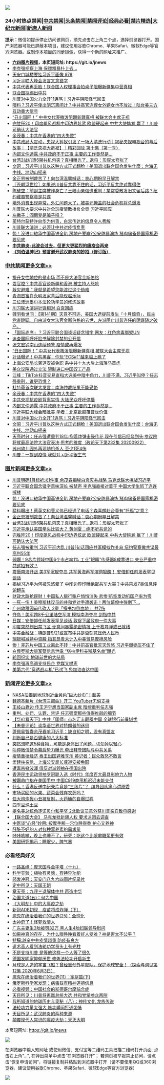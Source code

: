 ![](https://raw.githubusercontent.com/fqnews/bnews/master/64photo/fqnews-qr.jpg)

<div id="tt">
<h3>24小时热点禁闻|<a href="#%E4%B8%AD%E5%85%B1%E7%A6%81%E9%97%BB%E6%9B%B4%E5%A4%9A%E6%96%87%E7%AB%A0">中共禁闻</a>|<a href="#%E5%9B%BE%E7%89%87%E6%96%B0%E9%97%BB%E6%9B%B4%E5%A4%9A%E6%96%87%E7%AB%A0">头条禁闻</a>|<a href="#%E6%96%B0%E9%97%BB%E8%AF%84%E8%AE%BA%E6%9B%B4%E5%A4%9A%E6%96%87%E7%AB%A0">禁闻评论|<a href="#%E5%BF%85%E7%9C%8B%E7%BB%8F%E5%85%B8%E5%A5%BD%E6%96%87">经典必看|<a href="/video.md#%E7%A6%81%E7%89%87%E7%B2%BE%E9%80%89">禁片精选</a>|<a href="https://github.com/fqnews/djy/blob/master/gb/nf1351518.md#1">大纪元新闻</a>|<a href="https://github.com/fqnews/ntdtv/blob/master/gb/prog204.md#1">新唐人新闻</a></h3>
<div><b>提示：</b>微信如提示停止访问该网页，须先点击右上角三个点，选择浏览器打开。国产浏览器可能已屏蔽本项目，建议使用谷歌Chrome、苹果Safari、微软Edge等官方浏览器。或<a href="https://github.com/fqnews/bnews/blob/master/%E5%88%B6%E4%BD%9Cgit%E7%A6%81%E9%97%BB%E9%95%9C%E5%83%8F.md">制作本项目的同步镜像</a>，获得一个新的网址来推广。</div>
<ul>
<li><b><a href="http://d1.bdrive.tk/64.mp4" target="_blank">六四图片视频</a>，本页短网址: https://git.io/jnews</b></li>
<li><a href="/cnnews/20200923/1401317.md">李克强视察上海 保镖粗暴扑上去…</a></li>
<li><a href="/bannedvideo/20200922/1401222.md">天安门城楼要挂习近平画像 978</a></li>
<li><a href="/cnnews/20200923/1401356.md">习近平联大峰会发言又念错字</a></li>
<li><a href="/worldnews/20200923/1401314.md">中共代表再丢脸！联合国人权理事会拍桌子阻曝新疆集中营真相</a></li>
<li><a href="/bannedvideo/20200922/1401220.md">联合国拟踢出中共</a></li>
<li><a href="/cbnews/20200923/1401303.md">川普对中国火力全开11连骂！习近平阴阳怪气回击</a></li>
<li><a href="/cnnews/20200922/1401225.md">喂料？习近平使出阴沉离间计？中共高官连侄女外甥女也不放过！陆台美三方互动重大信号</a></li>
<li><a href="/cbnews/20200923/1401581.md">“丑出国际！” 中共女代表撒泼阻曝新疆真相 被联大会主席无视</a></li>
<li><a href="/topimagenews/20200923/1401252.md">完胜歼20！印度飙风战机中印边界炫武 欧盟硬起来 中共大使尴尬 赢了！川普可确认大法官</a></li>
<li><a href="/cbnews/20200923/1401544.md">余茂春：中共在香港的“四大失败”</a></li>
<li><a href="/bannedvideo/20200923/1401443.md">中共政局大震动，央视大裤衩引发了一场大清洗行动｜揭秘央视电视台的幕后故事｜【清洗央视大裤衩】｜精彩回放 第十集（第一季）</a></li>
<li><a href="/cbnews/20200923/1401445.md">内部文件透露 中共政府不干正事 主要的工作竟然是...</a></li>
<li><a href="/topimagenews/20200923/1401565.md">台湾2战机遭6架共机包夹？真相曝光了…退将：形容太夸张了</a></li>
<li><a href="/cbnews/20200923/1401433.md">文昭：习近平川普以这种方式正式翻脸！美国退出联合国会发生什麽；台海无中线、地动山摇来</a></li>
<li><a href="/topimagenews/20200923/1401580.md">金正恩被制裁苦了！向台湾温馨喊话：衷心期盼早日解禁</a></li>
<li><a href="/ssgc/20200923/1401350.md">〖兲朝浮世绘〗如果说川普反共靠不住的话，习近平反共绝对靠得住</a></li>
<li><a href="/bannedvideo/20200923/1401364.md">陈破空：前副主席被炸身亡？王岐山亲信遭重判！某常委散发旧文留后路？纽约藏裔警察竟是共谍</a></li>
<li><a href="/bannedvideo/20200923/1401657.md">境外消费出现异常，外汇问题大了，被美元掩盖的社会危机将总爆发</a></li>
<li><a href="/comments/20200923/1401325.md">川普联大要求中共对全球疫情散播负全责 习近平回应</a></li>
<li><a href="/comments/20200923/1401339.md">左撇子：阎丽梦是骗子吗？</a></li>
<li><a href="/headline/20200923/1401281.md">英特尔获特许向华为供货，白宫传达的信息令人费解</a></li>
<li><a href="/cbnews/20200923/1401275.md">川普联大演讲：必须让中共对疫情负责</a></li>
<li><a href="/topimagenews/20200923/1401751.md">惊！没进口轴承中国高铁全趴 房地产要崩?公安防暴演练 猪肉储备是国家机密要见底</a></li>
<li><b><a href="/comments/20200211/1275071.md" target="_blank">中共肺炎-此波会过去，但更大更猛烈的瘟疫会再来</a></b></li>
<li><b><a href="/comments/20200207/1272816.md" target="_blank">《刘伯温碑记》预言避开武汉肺炎的妙招（修订版）</a></b></li>
</ul>
</div>

<div class="catlist">
<h3><a href="/cbnews/" target="_blank">中共禁闻</a><span><a href="/cbnews/" target="_blank" rel="nofollow">更多文章>></a></span></h3>
<ul>
<li><a href="/cbnews/20200923/1401749.md" target="_blank">提升女性地位的是市场 而不是大法官金斯伯格</a></li>
<li><a href="/cbnews/20200923/1401752.md" target="_blank">耍官腔？中共高官谈新疆和香港 被主持人怒呛</a></li>
<li><a href="/cbnews/20200923/1401700.md" target="_blank">躲灾避难 ” 我就是希望您能渡过这个劫难</a></li>
<li><a href="/cbnews/20200923/1401684.md" target="_blank">青海首富肖永明发家背后隐现赵乐际</a></li>
<li><a href="/cbnews/20200923/1401654.md" target="_blank">三位澳洲墨尔本法轮功学员的修炼故事</a></li>
<li><a href="/cbnews/20200923/1401663.md" target="_blank">川习联大演讲针锋相对 白宫回应</a></li>
<li><a href="/cbnews/20200923/1401660.md" target="_blank">薇羽看世间：【第141期】天意不可违，美国大选提前发生「十月惊奇」，民主党直跳脚。自由派女大法官金斯伯格的去世，左派阻止川普连任的阴谋随之破产。</a></li>
<li><a href="/cbnews/20200923/1401630.md" target="_blank">「国际赤序」？习近平联合国谈话疑念错字 网友：红色病毒绑架UN</a></li>
<li><a href="/cbnews/20200923/1401598.md" target="_blank">追查国际呼吁脸书解除封禁的公开信</a></li>
<li><a href="/cbnews/20200923/1401601.md" target="_blank">张文宏钟南山连续预警 疫情或再爆发</a></li>
<li><a href="/cbnews/20200923/1401581.md" target="_blank">“丑出国际！” 中共女代表撒泼阻曝新疆真相 被联大会主席无视</a></li>
<li><a href="/cbnews/20200923/1401571.md" target="_blank">对话曝光！中共黑客：你玩“ECS#1”越来越上瘾了</a></li>
<li><a href="/cbnews/20200923/1401570.md" target="_blank">上海公安局长龚道安被免职 系中共十九大后上海落马首虎</a></li>
<li><a href="/cbnews/20200923/1401569.md" target="_blank">美众议院通过立法 限制进口中国奴工产品</a></li>
<li><a href="/cbnews/20200923/1401564.md" target="_blank">江峰：TikTok抖音交易直指大选美中暗中角力，川普不满，习近平叫停？任志强重刑，谁更恐惧？</a></li>
<li><a href="/cbnews/20200923/1401545.md" target="_blank">杜特蒂首次联大发言：南海仲裁结果不能妥协</a></li>
<li><a href="/cbnews/20200923/1401544.md" target="_blank">余茂春：中共在香港的“四大失败”</a></li>
<li><a href="/cbnews/20200923/1401502.md" target="_blank">中共央视抗疫剧背离实情 大陆民众呼吁停播</a></li>
<li><a href="/cbnews/20200923/1401445.md" target="_blank">内部文件透露 中共政府不干正事 主要的工作竟然是&#8230;</a></li>
<li><a href="/cbnews/20200923/1401444.md" target="_blank">习近平联大峰会暗批美 学者：北京欲颠覆普世价值</a></li>
<li><a href="/cbnews/20200923/1401303.md" target="_blank">川普对中国火力全开11连骂！习近平阴阳怪气回击</a></li>
<li><a href="/cbnews/20200923/1401433.md" target="_blank">文昭：习近平川普以这种方式正式翻脸！美国退出联合国会发生什麽；台海无中线、地动山摇来</a></li>
<li><a href="/cbnews/20200923/1401388.md" target="_blank">天亮时分：任志强遭重判18年;抱着炸弹击鼓传花,现在引信已经烧到头;参议院将就最高法院大法官表决;思考的维度（政论天下第232集 20200922）</a></li>
<li><a href="/cbnews/20200923/1401375.md" target="_blank">苏州幼儿园外再现随机杀人 至少1死4伤</a></li>
<li><a href="/cbnews/20200923/1401327.md" target="_blank">川普：一提到疫情 我就对习近平很生气</a></li>

</ul>
</div>
<div class="catlist">
<h3><a href="/topimagenews/" target="_blank">图片新闻</a><span><a href="/topimagenews/" target="_blank" rel="nofollow">更多文章>></a></span></h3>
<ul>
<li><a href="/topimagenews/20200923/1401840.md" target="_blank">川普明确1目标祈求1件事 余茂春揭秘白宫灭共战略 马克龙联大挑战习近平</a></li>
<li><a href="/topimagenews/20200923/1401819.md" target="_blank">习近平联合国念错字意味深长 被禁声 李克强直接对着干 中国大学生怒了连连喊楼</a></li>
<li><a href="/topimagenews/20200923/1401751.md" target="_blank">惊！没进口轴承中国高铁全趴 房地产要崩?公安防暴演练 猪肉储备是国家机密要见底</a></li>
<li><a href="/topimagenews/20200923/1401662.md" target="_blank">猛料曝出！蔡英文和菅义伟已经通了电话？森喜朗赴台竟有“托孤”之意？</a></li>
<li><a href="/topimagenews/20200923/1401580.md" target="_blank">金正恩被制裁苦了！向台湾温馨喊话：衷心期盼早日解禁</a></li>
<li><a href="/topimagenews/20200923/1401565.md" target="_blank">台湾2战机遭6架共机包夹？真相曝光了…退将：形容太夸张了</a></li>
<li><a href="/topimagenews/20200923/1401543.md" target="_blank">习近平承认美国拳头比较大？ 黄创夏：绝不听共党的</a></li>
<li><a href="/topimagenews/20200923/1401252.md" target="_blank">完胜歼20！印度飙风战机中印边界炫武 欧盟硬起来 中共大使尴尬 赢了！川普可确认大法官</a></li>
<li><a href="/topimagenews/20200922/1401161.md" target="_blank">任志强被重判 习近平迎内乱 川普1句话回应共军模拟炸关岛 纽约警察做共谍最高判55年</a></li>
<li><a href="/topimagenews/20200922/1401088.md" target="_blank">弱爆！9芯片领域中国6个市占率1% 工业&#8221;眼睛&#8221;传感器8成靠进口 失业严重中共这招有效？</a></li>
<li><a href="/topimagenews/20200921/1400580.md" target="_blank">震慑南海开战 美3军沉舰夺岛 共军黄海再军演网狠酸！ 安倍卸任前发表罕见谈话</a></li>
<li><a href="/topimagenews/20200921/1400557.md" target="_blank">揭秘习近平为何被忽悠晕了 中印边界印曝绝密共军大哭？中共禁发7类信息评论翻车</a></li>
<li><a href="/topimagenews/20200921/1400488.md" target="_blank">财政大跌抢民财！中国私人银行账户悄悄消失 悲惨!航空发动机国产率为零</a></li>
<li><a href="/topimagenews/20200921/1400362.md" target="_blank">一死一伤！美穆斯林议员的共和党对手遭袭击！两位幕僚中弹倒下…</a></li>
<li><a href="/topimagenews/20200921/1400305.md" target="_blank">广州幼稚园前传砍人 2童「揹书包倒血地」 共7伤</a></li>
<li><a href="/topimagenews/20200921/1400260.md" target="_blank">夺岛！美军跨8千公里陆空军演 模拟南海夺岛 剑指中共</a></li>
<li><a href="/topimagenews/20200921/1400225.md" target="_blank">日媒：安倍卸任前发表罕见谈话 敦促下届政府一件大事</a></li>
<li><a href="/topimagenews/20200921/1400202.md" target="_blank">印度突然划出禁飞区 无意间暴露绝密情报 上千枚导弹或已就绪</a></li>
<li><a href="/topimagenews/20200921/1400130.md" target="_blank">中美金融战：特朗普9/21或宣布中共是否刻意压低人民币</a></li>
<li><a href="/topimagenews/20200921/1400129.md" target="_blank">瑞银喊减持中资股 指其昂贵未计入中美贸易摩擦风险</a></li>
<li><a href="/topimagenews/20200920/1400010.md" target="_blank">惨！非芯片中国工业离此不转！中共前高官批天天忽悠 习近平爆锅压不住了</a></li>
<li><a href="/topimagenews/20200920/1399866.md" target="_blank">白俄罗斯大量军警信息泄露 “塔拉伊科夫斯基名单”曝光</a></li>
<li><a href="/comments/20200920/582873.md" target="_blank">轮回纪实:地球前世的大结局</a></li>
<li><a href="/topimagenews/20200920/1399813.md" target="_blank">李克强再高调支持民企 党媒又噤声</a></li>
<li><a href="/topimagenews/20200920/1399728.md" target="_blank">美第六代“穿透战斗机”已试飞 免加油直达中国</a></li>

</ul>
</div>
<div class="catlist">
<h3><a href="/comments/" target="_blank">新闻评论</a><span><a href="/comments/" target="_blank" rel="nofollow">更多文章>></a></span></h3>
<ul>
<li><a href="/comments/20200923/1401850.md" target="_blank">NASA拍摄到地球附近金黄色“巨大纱巾”！超美</a></li>
<li><a href="/comments/20200923/1401822.md" target="_blank">魏德圣新片《台湾三部曲》开工 YouTuber无偿支持</a></li>
<li><a href="/comments/20200923/1401814.md" target="_blank">王岐山靠边 传王沪宁想当国家副主席 暗控重判任志强</a></li>
<li><a href="/comments/20200923/1401813.md" target="_blank">重判、处罚、认罪、禁评 任志强案那些值得推敲的细节</a></li>
<li><a href="/comments/20200923/1401810.md" target="_blank">【华府看天下】中共「国师」点名汇丰颠覆中国 全球银行前景堪忧</a></li>
<li><a href="/comments/20200923/1401787.md" target="_blank">【未普评论】谈华语世界对特朗普的迷思</a></li>
<li><a href="/comments/20200923/1401775.md" target="_blank">蓬佩奥智囊余茂春呛习近平：缺自知之明，没有真盟友</a></li>
<li><a href="/comments/20200923/1401774.md" target="_blank">判断自己是否健康的八大标准</a></li>
<li><a href="/comments/20200923/1401773.md" target="_blank">突然想吃这5种食物，可能是身体出了问题，切勿掉以轻心</a></li>
<li><a href="/comments/20200923/1401730.md" target="_blank">叫停微信禁令幕后势力曝光 牵出拜登团队与中共关系</a></li>
<li><a href="/comments/20200923/1401719.md" target="_blank">疫情重挫经济 泰王出国避难享乐 英记者：民众敢怒不敢言</a></li>
<li><a href="/comments/20200923/1401705.md" target="_blank">孟建柱亲信、上海公安局长龚道安被免职</a></li>
<li><a href="/comments/20200923/1401704.md" target="_blank">遭毒杀掀波澜 俄反对派领袖在德国出院</a></li>
<li><a href="/comments/20200923/1401703.md" target="_blank">香港民主运动领袖罗冠聪入选《时代》年度百大最具影响力人物</a></li>
<li><a href="/comments/20200923/1401692.md" target="_blank">被曝命门掐在美国手中 中国C919商用机迟迟未能交付</a></li>
<li><a href="/comments/20200923/1401691.md" target="_blank">什么！香港反送中纪录片竟是“三级片”？  编导团队痛心讲原委</a></li>
<li><a href="/comments/20200923/1401678.md" target="_blank">市场买回的水果、蔬菜会残存农药吗？</a></li>
<li><a href="/comments/20200923/1401677.md" target="_blank">任大炮炮轰小丑被反制，火药桶的自爆过程</a></li>
<li><a href="/comments/20200923/1401676.md" target="_blank">四季豆炖土豆</a></li>
<li><a href="/comments/20200923/1401653.md" target="_blank">提名美总统角逐诺贝尔和平奖 2北欧议员意外获川普亲自致电感谢</a></li>
<li><a href="/comments/20200923/1401610.md" target="_blank">【联合国大会】 马克龙批新疆人权 要求派团去调查</a></li>
<li><a href="/comments/20200923/1401588.md" target="_blank">中医谈“心经”妙用: 按摩手腕一穴位睡得香 护心又养神</a></li>
<li><a href="/comments/20200923/1401587.md" target="_blank">肝脏不好的人对各种营养素的需求量</a></li>
<li><a href="/comments/20200923/1401586.md" target="_blank">咔咔咳嗽，晚上也睡不了，研究：吃这个比咳嗽糖浆更有效</a></li>
<li><a href="/comments/20200923/1401585.md" target="_blank">美国研究揭示：睡眠少，脾气暴</a></li>

</ul>
</div>

<div class="catlist">
<h3>必看经典好文</h3>
<ul>
<li><a href="/topimagenews/20180327/919935.md" target="_blank">一路圣缘：摩天国与金字塔（十九）</a></li>
<li><a href="/comments/20200605/783205.md" target="_blank">科学实验：植物有灵魂，有特异功能</a></li>
<li><a href="/comments/20200604/783200.md" target="_blank">怒发冲冠：天安门八九六四图片纪录片</a></li>
<li><a href="/tculture/xiulian/20151111/470021.md" target="_blank">定中所见：天国王朝</a></li>
<li><a href="/comments/20131119/1029445.md" target="_blank">章天亮：九评三退解体中共 再造中华</a></li>
<li><a href="/cbnews/20180311/913065.md" target="_blank">治国大道(五)：何为中国</a></li>
<li><a href="/comments/20200203/1269785.md" target="_blank">《大明劫》中的大瘟疫之劫</a></li>
<li><a href="/headline/20200908/1392940.md" target="_blank">新冠ADE初现　疫苗将成炸弹（下）</a></li>
<li><a href="/comments/20181017/1014654.md" target="_blank">魔鬼在统治着我们的世界(25)：全球化</a></li>
<li><a href="/ccpdope/20200907/1392129.md" target="_blank">太神奇了！怪梦救情人</a></li>
<li><a href="/cbnews/20200611/1343037.md" target="_blank">广东夫妻生3胎被罚32万 黑人生4胎妇联领导慰问</a></li>
<li><a href="/comments/20200623/1346844.md" target="_blank">如果神真的存在，为什么眼睁睁看着好人受难？神是否太不公平？</a></li>
<li><a href="/ccpdope/20200425/1319297.md" target="_blank">特稿:越亲中共疫情越重 防疫有良方</a></li>
<li><a href="/comments/20200227/1284657.md" target="_blank">道术高人看到法轮功学员头上有光柱</a></li>
<li><a href="/comments/20200716/1361654.md" target="_blank">不是支持川普 是等他这样一个人等了很久</a></li>
<li><a href="/comments/20200722/1364497.md" target="_blank">德国发明家抑郁厌世 修炼法轮功开启新生</a></li>
<li><a href="/comments/20200712/1359456.md" target="_blank">月球是人造的宇宙飞船？曾经重创外星舰队，保护地球安全！（探索与洞见第12集 2020年6月3日）</a></li>
<li><a href="/topimagenews/20180530/950691.md" target="_blank">魔鬼在统治着我们的世界(11)：家庭篇(下)</a></li>
<li><a href="/cbnews/20200823/1384378.md" target="_blank">俄罗斯科学家发现：病毒载有精神道德信息</a></li>
<li><a href="/comments/20200806/1375443.md" target="_blank">必看视频：中国社会的斯德哥尔摩综合症</a></li>
<li><a href="/comments/20200816/1381118.md" target="_blank">天目所见：川普将再赢总统大选 共和党掌参众两院</a></li>
<li><a href="/topimagenews/20180225/905380.md" target="_blank">我所知道的地球历史与奥秘（八）：神传文化 龙族传说</a></li>
<li><a href="/cbnews/20200816/1381005.md" target="_blank">法轮功力量太强大 炼功瞬间打通带脉</a></li>
<li><a href="/comments/20200816/1381123.md" target="_blank">天目所见：武汉肺炎的两种来源</a></li>
<li><a href="/comments/20200619/783185.md" target="_blank">颠覆现代人常识的瘟疫大劫：天灭大明</a></li>

</ul>
</div>

本页短网址: https://git.io/jnews

![](https://raw.githubusercontent.com/fqnews/bnews/master/64photo/fqnews-qr.jpg)

在浏览器中输入短网址 或使用微信、支付宝等二维码工具扫描二维码打开页面, 点击右上角"...", 在弹出菜单中点击“在浏览器打开”； 若网页被举报禁止访问，请点击“恢复申请访问”，将链接复制并粘贴到浏览器中打开（请不要使用QQ或360浏览器，建议使用谷歌Chrome、苹果Safari、微软Edge等官方浏览器）

![](https://raw.githubusercontent.com/fqnews/bnews/master/64photo/wx.jpg)